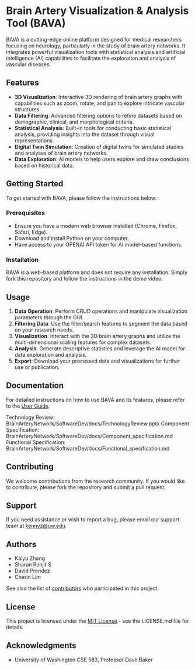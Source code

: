 # Brain Artery Visualization & Analysis Tool (BAVA)

BAVA is a cutting-edge online platform designed for medical researchers focusing on neurology, particularly in the study of brain artery networks. It integrates powerful visualization tools with statistical analysis and artificial intelligence (AI) capabilities to facilitate the exploration and analysis of vascular diseases.

## Features

- **3D Visualization**: Interactive 3D rendering of brain artery graphs with capabilities such as zoom, rotate, and pan to explore intricate vascular structures.
- **Data Filtering**: Advanced filtering options to refine datasets based on demographic, clinical, and morphological criteria.
- **Statistical Analysis**: Built-in tools for conducting basic statistical analysis, providing insights into the dataset through visual representations.
- **Digital Twin Simulation**: Creation of digital twins for simulated studies and analyses of brain artery networks.
- **Data Exploration**: AI models to help users explore and draw conclusions based on historical data.

## Getting Started

To get started with BAVA, please follow the instructions below:

### Prerequisites

- Ensure you have a modern web browser installed (Chrome, Firefox, Safari, Edge).
- Download and install Python on your computer.
- Have access to your OPENAI API token for AI model-based functions.

### Installation

BAVA is a web-based platform and does not require any installation. Simply fork this repository and follow the instructions in the demo video.

## Usage

1. **Data Operation**: Perform CRUD operations and manipulate visualization parameters through the GUI.
2. **Filtering Data**: Use the filter/search features to segment the data based on your research needs.
3. **Visualization**: Interact with the 3D brain artery graphs and utilize the multi-dimensional scaling features for complex datasets.
4. **Analysis**: Generate descriptive statistics and leverage the AI model for data exploration and analysis.
5. **Export**: Download your processed data and visualizations for further use or publication.

## Documentation

For detailed instructions on how to use BAVA and its features, please refer to the [User Guide](#).

Technology Review: BrainArteryNetwork/SoftwareDev/docs/TechnologyReview.pptx
Component Specification: BrainArteryNetwork/SoftwareDev/docs/Component_specification.md
Functional Specification: BrainArteryNetwork/SoftwareDev/docs/Functional_specification.md

## Contributing

We welcome contributions from the research community. If you would like to contribute, please fork the repository and submit a pull request.

## Support

If you need assistance or wish to report a bug, please email our support team at kennyz@uw.edu.

## Authors

- Kaiyu Zhang
- Sharan Ranjit S
- David Prendez
- Cherin Lim

See also the list of [contributors](#) who participated in this project.

## License

This project is licensed under the [MIT License](LICENSE.md) - see the LICENSE.md file for details.

## Acknowledgments

- University of Washington CSE 583, Professor Dave Baker
